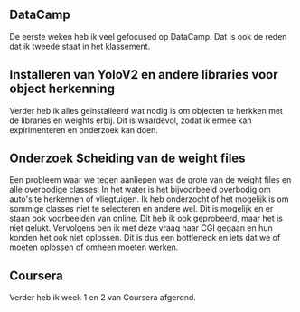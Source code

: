 ## DataCamp 
De eerste weken heb ik veel gefocused op DataCamp. Dat is ook de
reden dat ik tweede staat in het klassement. 


## Installeren van YoloV2 en andere libraries voor object herkenning
Verder heb ik alles geinstalleerd wat nodig is om objecten te herkken
met de libraries en weights erbij. Dit is waardevol, zodat ik ermee
kan expirimenteren en onderzoek kan doen.


## Onderzoek Scheiding van de weight files
Een probleem waar we tegen aanliepen was de grote van de weight files
en alle overbodige classes. In het water is het bijvoorbeeld overbodig
om auto's te herkennen of vliegtuigen. Ik heb onderzocht of het mogelijk
is om sommige classes niet te selecteren en andere wel. Dit is mogelijk
en er staan ook voorbeelden van online. Dit heb ik ook geprobeerd, maar het is 
niet gelukt. 
Vervolgens ben ik met deze vraag naar CGI gegaan en hun konden het ook niet 
oplossen. Dit is dus een bottleneck en iets dat we of moeten oplossen
of omheen moeten werken. 


## Coursera
Verder heb ik week 1 en 2 van Coursera afgerond.
